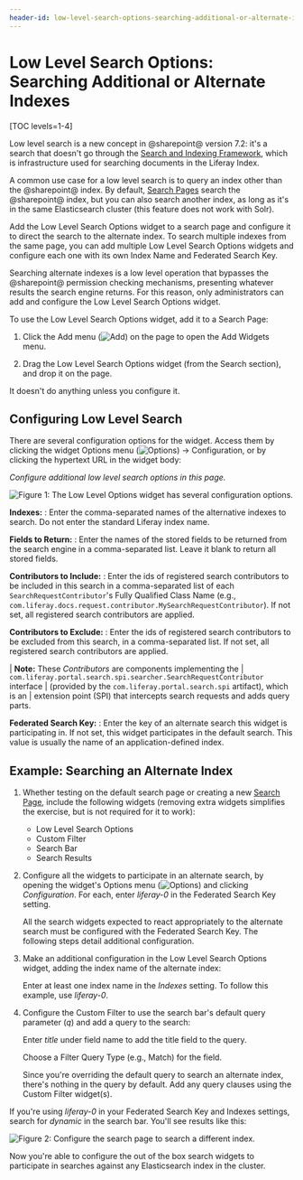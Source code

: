 ```yaml
---
header-id: low-level-search-options-searching-additional-or-alternate-indexes
---
```


# Low Level Search Options: Searching Additional or Alternate Indexes

[TOC levels=1-4]

Low level search is a new concept in @sharepoint@ version 7.2: it's a search that
doesn't go through the 
[Search and Indexing Framework](/docs/7-2/frameworks/-/knowledge_base/f/model-entity-indexing-framework),
which is infrastructure used for searching documents in the Liferay Index.

A common use case for a low level search is to query an index other than the
@sharepoint@ index. By default, 
[Search Pages](/docs/7-2/user/-/knowledge_base/u/configuring-search-pages) search the
@sharepoint@ index, but you can also search another index, as long as it's in the
same Elasticsearch cluster (this feature does not work with Solr). 

Add the Low Level Search Options widget to a search page and configure it to
direct the search to the alternate index. To search multiple indexes from the
same page, you can add multiple Low Level Search Options widgets and configure
each one with its own Index Name and Federated Search Key.

Searching alternate indexes is a low level operation that bypasses the @sharepoint@
permission checking mechanisms, presenting whatever results the search engine
returns. For this reason, only administrators can add and configure the Low
Level Search Options widget. 

To use the Low Level Search Options widget, add it to a Search Page:

1.  Click the Add menu (![Add](../../images/icon-add-widget.png)) on the page to
    open the Add Widgets menu.

2.  Drag the Low Level Search Options widget (from the Search section), and drop
    it on the page.

It doesn't do anything unless you configure it.

## Configuring Low Level Search

There are several configuration options for the widget. Access them by clicking
the widget Options menu (![Options](../../images/icon-app-options.png)) &rarr;
Configuration, or by clicking the hypertext URL in the widget body:

_Configure additional low level search options in this page._

![Figure 1: The Low Level Options widget has several configuration options.](../../images/search-lowlvl-options.png)

**Indexes:**
: Enter the comma-separated names of the alternative indexes to search. Do not
enter the standard Liferay index name.

**Fields to Return:**
: Enter the names of the stored fields to be returned from the search engine in
a comma-separated list. Leave it blank to return all stored fields.

**Contributors to Include:**
: Enter the ids of registered search contributors to be included in this search
in a comma-separated list of each `SearchRequestContributor`'s Fully Qualified
Class Name (e.g.,
`com.liferay.docs.request.contributor.MySearchRequestContributor`). If not set,
all registered search contributors are applied.

**Contributors to Exclude:**
: Enter the ids of registered search contributors to be excluded from this
search, in a comma-separated list. If not set, all registered search
contributors are applied.

| **Note:** These _Contributors_ are components implementing the
| `com.liferay.portal.search.spi.searcher.SearchRequestContributor` interface
| (provided by the `com.liferay.portal.search.spi` artifact), which is an
| extension point (SPI) that intercepts search requests and adds query parts.

**Federated Search Key:**
: Enter the key of an alternate search this widget is participating in. If not
set, this widget participates in the default search. This value is usually the
name of an application-defined index.

## Example: Searching an Alternate Index 

1.  Whether testing on the default search page or creating a new 
    [Search Page](/docs/7-2/user/-/knowledge_base/u/configuring-search-pages), include
    the following widgets (removing extra widgets simplifies the exercise, but
    is not required for it to work):

    - Low Level Search Options
    - Custom Filter
    - Search Bar
    - Search Results

2.  Configure all the widgets to participate in an alternate search, by opening
    the widget's Options menu (![Options](../../images/icon-app-options.png)) and
    clicking _Configuration_. For each, enter _liferay-0_ in the Federated
    Search Key setting.

    All the search widgets expected to react appropriately to the alternate
    search must be configured with the Federated Search Key. The following steps
    detail additional configuration.

3.  Make an additional configuration in the Low Level Search Options widget,
    adding the index name of the alternate index:

    Enter at least one index name in the _Indexes_ setting. To follow this
    example, use _liferay-0_.

4.  Configure the Custom Filter to use the search bar's default query parameter
    (*q*) and add a query to the search:

    Enter _title_ under field name to add the title field to the query.

    Choose a Filter Query Type (e.g., Match) for the field.

    Since you're overriding the default query to search an alternate index,
    there's nothing in the query by default. Add any query clauses using the
    Custom Filter widget(s).

If you're using _liferay-0_ in your Federated Search Key and Indexes settings,
search for _dynamic_ in the search bar. You'll see results like this:

![Figure 2: Configure the search page to search a different index.](../../images/search-federated.png)

Now you're able to configure the out of the box search widgets to participate in
searches against any Elasticsearch index in the cluster.
